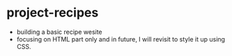 # project-recipes

- building a basic recipe wesite
- focusing on HTML part only and in future, I will revisit
  to style it up using CSS.

